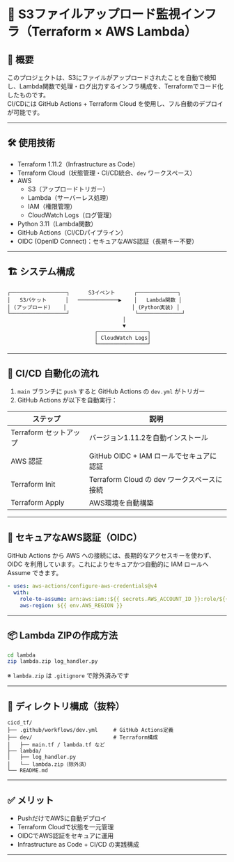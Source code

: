 # 🚀 S3ファイルアップロード監視インフラ（Terraform × AWS Lambda）

## 📝 概要

このプロジェクトは、S3にファイルがアップロードされたことを自動で検知し、Lambda関数で処理・ログ出力するインフラ構成を、Terraformでコード化したものです。  
CI/CDには GitHub Actions + Terraform Cloud を使用し、フル自動のデプロイが可能です。

---

## 🛠 使用技術

- Terraform 1.11.2（Infrastructure as Code）
- Terraform Cloud（状態管理・CI/CD統合、`dev` ワークスペース）
- AWS
  - S3（アップロードトリガー）
  - Lambda（サーバーレス処理）
  - IAM（権限管理）
  - CloudWatch Logs（ログ管理）
- Python 3.11（Lambda関数）
- GitHub Actions（CI/CDパイプライン）
- OIDC (OpenID Connect)：セキュアなAWS認証（長期キー不要）

---

## 🏗 システム構成

```
┌──────────────────┐      S3イベント      ┌─────────────┐
│   S3バケット      │   ─────────────▶    │   Lambda関数 │
│ (アップロード)    │                     │ (Python実装) │
└──────────────────┘                     └──────────────┘
                                     │
                                     ▼
                            ┌────────────────┐
                            │ CloudWatch Logs│
                            └────────────────┘
```

---

## 🔁 CI/CD 自動化の流れ

1. `main` ブランチに `push` すると GitHub Actions の `dev.yml` がトリガー
2. GitHub Actions が以下を自動実行：

| ステップ               | 説明                                        |
|------------------------|---------------------------------------------|
| Terraform セットアップ | バージョン1.11.2を自動インストール         |
| AWS 認証               | GitHub OIDC + IAM ロールでセキュアに認証   |
| Terraform Init         | Terraform Cloud の dev ワークスペースに接続 |
| Terraform Apply        | AWS環境を自動構築                           |

---

## 🔐 セキュアなAWS認証（OIDC）

GitHub Actions から AWS への接続には、長期的なアクセスキーを使わず、OIDC を利用しています。これによりセキュアかつ自動的に IAM ロールへ Assume できます。

```yaml
- uses: aws-actions/configure-aws-credentials@v4
  with:
    role-to-assume: arn:aws:iam::${{ secrets.AWS_ACCOUNT_ID }}:role/${{ env.AWS_ROLE_NAME }}
    aws-region: ${{ env.AWS_REGION }}
```

---

## 📦 Lambda ZIPの作成方法

```bash
cd lambda
zip lambda.zip log_handler.py
```

※ `lambda.zip` は `.gitignore` で除外済みです

---

## 📂 ディレクトリ構成（抜粋）

```
cicd_tf/
├── .github/workflows/dev.yml     # GitHub Actions定義
├── dev/                          # Terraform構成
│   ├── main.tf / lambda.tf など
├── lambda/
│   ├── log_handler.py
│   └── lambda.zip（除外済）
└── README.md
```

---

## ✅ メリット

- PushだけでAWSに自動デプロイ
- Terraform Cloudで状態を一元管理
- OIDCでAWS認証をセキュアに運用
- Infrastructure as Code + CI/CD の実践構成

---


